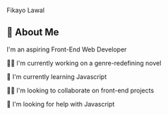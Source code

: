 Fikayo Lawal

## 🚀 About Me
I'm an aspiring Front-End Web Developer



👩‍💻 I'm currently working on a genre-redefining novel

🧠 I'm currently learning Javascript

👯‍♀️ I'm looking to collaborate on front-end projects

🤔 I'm looking for help with Javascript



